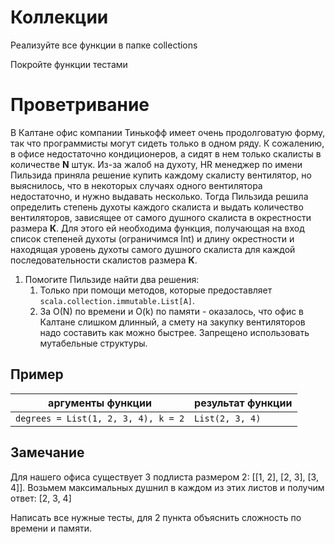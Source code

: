 # Коллекции
Реализуйте все функции в папке collections

Покройте функции тестами

# Проветривание

В Калтане офис компании Тинькофф имеет очень продолговатую форму, так что программисты могут сидеть только в одном ряду.
К сожалению, в офисе недостаточно кондиционеров, а сидят в нем только скалисты в количестве **N** штук. Из-за жалоб на духоту,
HR менеджер по имени Пильзида приняла решение купить каждому скалисту вентилятор, но выяснилось, что в некоторых 
случаях одного вентилятора недостаточно, и нужно выдавать несколько. Тогда Пильзида решила определить степень духоты
каждого скалиста и выдать количество вентиляторов, зависящее от самого душного скалиста в окрестности размера **К**.
Для этого ей необходима функция, получающая на вход список степеней духоты (ограничимся Int) и длину окрестности и находящая уровень духоты самого душного скалиста для каждой последовательности скалистов размера **К**.

1) Помогите Пильзиде найти два решения:
   1) Только при помощи методов, которые предоставляет `scala.collection.immutable.List[A]`.
   2) За O(N) по времени и O(k) по памяти - оказалось, что офис в Калтане слишком длинный, а смету на закупку вентиляторов надо составить как можно быстрее. Запрещено использовать мутабельные структуры.

## Пример

| аргументы функции                 | результат функции |
|-----------------------------------|-------------------|
| `degrees = List(1, 2, 3, 4), k = 2` | `List(2, 3, 4)`    |

## Замечание

Для нашего офиса существует 3 подлиста размером 2: [[1, 2], [2, 3], [3, 4]]. Возьмем максимальных душнил в каждом из этих листов и получим ответ: [2, 3, 4]

Написать все нужные тесты, для 2 пункта объяснить сложность по времени и памяти.
